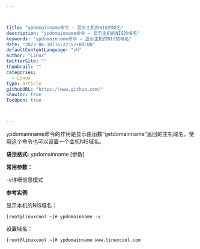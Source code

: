 ```yaml
---



title: "ypdomainname命令 – 显示主机的NIS的域名"
description: "ypdomainname命令 – 显示主机的NIS的域名"
keywords: "ypdomainname命令 – 显示主机的NIS的域名"
date: "2023-06-18T16:22:52+08:00"
defaultContentLanguage: "zh"
author: "Linux"
twitterSite: ""
thumbnail: ""
categories:
  - Linux
type: article
githubURL: "https://www.github.com/"
ShowToc: true
TocOpen: true



---
```


ypdomainname命令的作用是显示由函数“getdomainname”返回的主机域名，使用这个命令也可以设置一个主机NIS域名。

**语法格式:** ypdomainname [参数]

**常用参数：**

-v详细信息模式

**参考实例**

显示本机的NIS域名：

```
[root@linuxcool ~]# ypdomainname -v
```

设置域名：

```
[root@linuxcool ~]# ypdomainname www.linuxcool.com
```